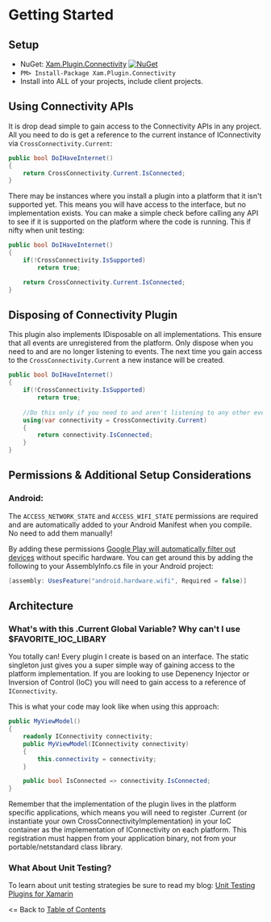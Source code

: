 # Getting Started

## Setup
* NuGet: [Xam.Plugin.Connectivity](http://www.nuget.org/packages/Xam.Plugin.Connectivity) [![NuGet](https://img.shields.io/nuget/v/Xam.Plugin.Connectivity.svg?label=NuGet)](https://www.nuget.org/packages/Xam.Plugin.Connectivity/)
* `PM> Install-Package Xam.Plugin.Connectivity`
* Install into ALL of your projects, include client projects.


## Using Connectivity APIs
It is drop dead simple to gain access to the Connectivity APIs in any project. All you need to do is get a reference to the current instance of IConnectivity via `CrossConnectivity.Current`:

```csharp
public bool DoIHaveInternet()
{
    return CrossConnectivity.Current.IsConnected;
}
```

There may be instances where you install a plugin into a platform that it isn't supported yet. This means you will have access to the interface, but no implementation exists. You can make a simple check before calling any API to see if it is supported on the platform where the code is running. This if nifty when unit testing:

```csharp
public bool DoIHaveInternet()
{
    if(!CrossConnectivity.IsSupported)
        return true;

    return CrossConnectivity.Current.IsConnected;
}
```

## Disposing of Connectivity Plugin
This plugin also implements IDisposable on all implementations. This ensure that all events are unregistered from the platform. Only dispose when you need to and are no longer listening to events. The next time you gain access to the `CrossConnectivity.Current` a new instance will be created.

```csharp
public bool DoIHaveInternet()
{
    if(!CrossConnectivity.IsSupported)
        return true;
        
    //Do this only if you need to and aren't listening to any other events as they will not fire.
    using(var connectivity = CrossConnectivity.Current)
    {
        return connectivity.IsConnected;
    }
}
```


## Permissions & Additional Setup Considerations

### Android:
The `ACCESS_NETWORK_STATE` and `ACCESS_WIFI_STATE` permissions are required and are automatically added to your Android Manifest when you compile. No need to add them manually!

By adding these permissions [Google Play will automatically filter out devices](http://developer.android.com/guide/topics/manifest/uses-feature-element.html#permissions-features) without specific hardware. You can get around this by adding the following to your AssemblyInfo.cs file in your Android project:

```csharp
[assembly: UsesFeature("android.hardware.wifi", Required = false)]
```

## Architecture

### What's with this .Current Global Variable? Why can't I use $FAVORITE_IOC_LIBARY
You totally can! Every plugin I create is based on an interface. The static singleton just gives you a super simple way of gaining access to the platform implementation. If you are looking to use Depenency Injector or Inversion of Control (IoC) you will need to gain access to a reference of `IConnectivity`. 

This is what your code may look like when using this approach:

```csharp
public MyViewModel()
{
    readonly IConnectivity connectivity;
    public MyViewModel(IConnectivity connectivity)
    {
        this.connectivity = connectivity;
    }

    public bool IsConnected => connectivity.IsConnected;
}
```

Remember that the implementation of the plugin lives in the platform specific applications, which means you will need to register .Current (or instantiate your own CrossConnectivityImplementation) in your IoC container as the implementation of IConnectivity on each platform. This registration must happen from your application binary, not from your portable/netstandard class library.

### What About Unit Testing?
To learn about unit testing strategies be sure to read my blog: [Unit Testing Plugins for Xamarin](http://motzcod.es/post/159267241302/unit-testing-plugins-for-xamarin)


<= Back to [Table of Contents](README.md)